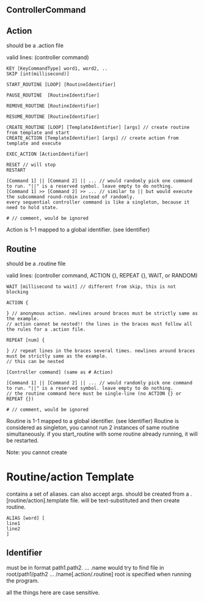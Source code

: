 ## ControllerCommand

## Action

should be a .action file

valid lines: (controller command)

	KEY [KeyCommandType] word1, word2, .. 
	SKIP [int(millisecond)]

	START_ROUTINE [LOOP] [RoutineIdentifier] 

	PAUSE_ROUTINE  [RoutineIdentifier] 

	REMOVE_ROUTINE [RoutineIdentifier] 

    RESUME_ROUTINE [RoutineIdentifier] 

	CREATE_ROUTINE [LOOP] [TemplateIdentifier] [args] // create routine from template and start
	CREATE_ACTION [TemplateIdentifier] [args] // create action from template and execute

    EXEC_ACTION [ActionIdentifier]

    RESET // will stop
    RESTART 

	[Command 1] || [Command 2] || ... // would randomly pick one command to run. "||" is a reserved symbol. leave empty to do nothing.
	[Command 1] >> [Command 2] >> ... // similar to || but would execute the subcommand round-robin instead of randomly.
	every sequential controller command is like a singleton, because it need to hold state.

	# // comment, would be ignored

Action is 1-1 mapped to a global identifier. (see Identifier)


## Routine
should be a .routine file

valid lines: (controller command, ACTION {}, REPEAT {}, WAIT, or RANDOM)

	WAIT [millisecond to wait] // different from skip, this is not blocking

	ACTION {
	
	} // anonymous action. newlines around braces must be strictly same as the example.
	// action cannot be nested!! the lines in the braces must follow all the rules for a .action file. 

	REPEAT [num] {
	
	} // repeat lines in the braces several times. newlines around braces must be strictly same as the example.
	// this can be nested

	[Controller command] (same as # Action)

	[Command 1] || [Command 2] || ... // would randomly pick one command to run. "||" is a reserved symbol. leave empty to do nothing.
	// the routine command here must be single-line (no ACTION {} or REPEAT {})
	
	# // comment, would be ignored

Routine is 1-1 mapped to a global identifier. (see Identifier) 
Routine is considered as singleton, you cannot run 2 instances of same routine simultaneously.
if you start_routine with some routine already running, it will be restarted.
	

Note: you cannot create 
# Routine/action Template
contains a set of aliases. can also accept args. should be created from a .[routine/action].template file.
will be text-substituted and then create routine.
	
	ALIAS [word] [
	line1
	line2
	]



## Identifier
must be in format path1.path2. ... .name
would try to find file in root/path1/path2 ... /name[.action/.routine]
root is specified when running the program.

all the things here are case sensitive.